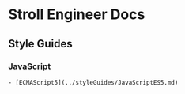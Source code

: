 # Stroll Engineer Docs

## Style Guides
  ### JavaScript
    - [ECMAScript5](../styleGuides/JavaScriptES5.md)
